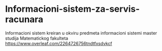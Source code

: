# Informacioni-sistem-za-servis-racunara
Informacioni sistem kreiran u okviru predmeta informacioni sistemi master studija Matematickog fakulteta
https://www.overleaf.com/2264726756tndtfxsdvkcf
